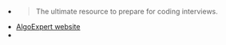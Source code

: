 -
  > The ultimate resource to prepare for coding interviews.
- [AlgoExpert website](https://www.algoexpert.io)
-